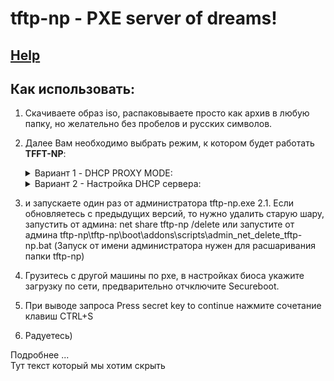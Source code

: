 # tftp-np - PXE server of dreams!  
## [Help](./docs/index.md)
 
## Как использовать:

1. Скачиваете образ iso, распаковываете просто как архив в любую папку, но желательно без пробелов и русских символов.
2. Далее Вам необходимо выбрать режим, к котором будет работать **TFFT-NP**:<details><summary>Вариант 1 - DHCP PROXY MODE:</summary>
Появилась возможность запускать <b>TFFT-NP</b> в режиме DHCP PROXY MODE. По умолчанию после запуска сервер начинает работать именно в этом варианте и в заголовке программы будет надпись <b>DHCP PROXY MODE</b> . Если напдпсь не появилась, то необхоимо включить этот режим в настройках. Для этого после запуска сервера перейдите по адресу http://localhost:5000/settings и установите галочку dhcp. Или сделайте это в файле `config.ini` и перезапустите сервер. Обязательно выставьте корректно свой IP адрес и маску подсети, если они неправильно определился автоматически (можно посчитать тут).</details><details><summary>Вариант 2 - Настройка DHCP сервера:</summary>a. В настройках своего DHCP сервера, у меня на Linux, выставляем: </details> 
 
2.  и запускаете один раз от администратора tftp-np.exe
2.1. Если обновляетесь с предыдущих версий, то нужно удалить старую шару, запустить от админа: net share tftp-np /delete или запустите от админа tftp-np\tftp-np\boot\addons\scripts\admin_net_delete_tftp-np.bat
(Запуск от имени администратора нужен для расшаривания папки tftp-np)
3. Грузитесь с другой машины по pxe, в настройках биоса укажите загрузку по сети, предварительно отчключите Secureboot.
4. При выводе запроса Press secret key to continue нажмите сочетание клавиш CTRL+S
5. Радуетесь)

<summary>Подробнее ...</summary>
Тут текст который мы хотим скрыть
 
